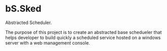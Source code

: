 # bS.Sked
Abstracted Scheduler.

The purpose of this project is to create an abstracted base schedueler that helps developer to build quickly a scheduled service hosted on
a windows server with a web management console.
